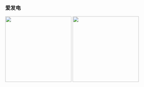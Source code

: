 ### 爱发电
<img src="https://github.com/mcxiaochenn/mcxiaochenn/blob/main/images/aifadian/wechat.jpg?raw=true" width="210px">
<img src="https://github.com/mcxiaochenn/mcxiaochenn/blob/main/images/aifadian/alipay.jpg?raw=true" width="210px">
